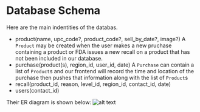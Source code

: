 # Database Schema
Here are the main indentities of the databas.

* product(name, upc_code?, product_code?, sell_by_date?, image?)
A `Product` may be created when the user makes a new pruchase containing a product or FDA issues a new recall on a product that has not been included in our database. 
* purchase(product(s), region_id, user_id, date)
A `Purchase` can contain a list of `Product`s and our frontend will record the time and location of the purchase then pushes that information along with the list of `Product`s
* recall(product_id, reason, level_id, region_id, contact_id, date)
* users(contact_id)

Their ER diagram is shown below:
![alt text](https://github.com/amberMZ/bloomberg_fda/blob/master/document/ERdiagram.png "ER diagram")
